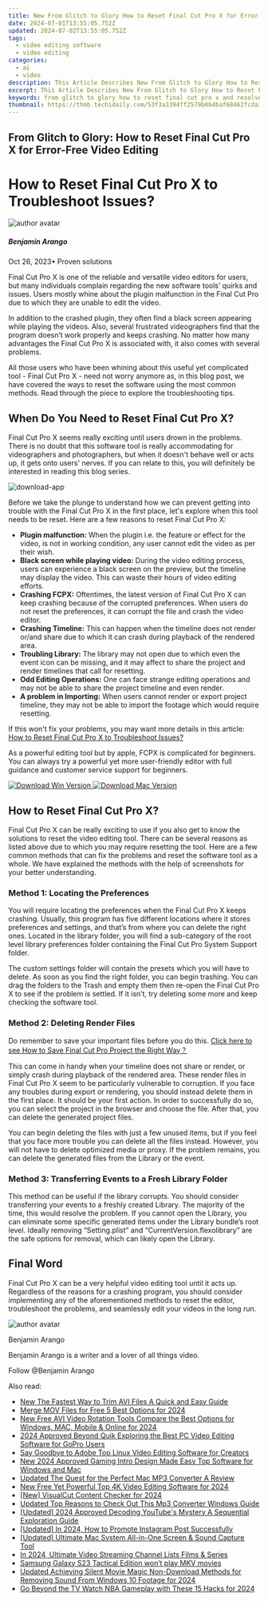```yaml
---
title: New From Glitch to Glory How to Reset Final Cut Pro X for Error-Free Video Editing for 2024
date: 2024-07-01T13:55:05.752Z
updated: 2024-07-02T13:55:05.752Z
tags: 
  - video editing software
  - video editing
categories: 
  - ai
  - video
description: This Article Describes New From Glitch to Glory How to Reset Final Cut Pro X for Error-Free Video Editing for 2024
excerpt: This Article Describes New From Glitch to Glory How to Reset Final Cut Pro X for Error-Free Video Editing for 2024
keywords: from glitch to glory how to reset final cut pro x and resolve issues,reboot and revive how to reset final cut pro x for smooth video editing,easy video editing how to reverse clips in final cut pro 2023 tutorial,get back to editing how to reset final cut pro x,from glitchy to great how to reset final cut pro x,final cut pro 2024 essential tutorials for video editors,from glitch to glory how to reset final cut pro x for error free video editing
thumbnail: https://thmb.techidaily.com/53f3a3394ff2579b0b4baf68462fcda182f1a767bab5dec28fa2cd5b42632e26.jpg
---
```


## From Glitch to Glory: How to Reset Final Cut Pro X for Error-Free Video Editing

# How to Reset Final Cut Pro X to Troubleshoot Issues?

![author avatar](https://images.wondershare.com/filmora/article-images/benjamin-arango-author.jpg)

##### Benjamin Arango

 Oct 26, 2023• Proven solutions

Final Cut Pro X is one of the reliable and versatile video editors for users, but many individuals complain regarding the new software tools’ quirks and issues. Users mostly whine about the plugin malfunction in the Final Cut Pro due to which they are unable to edit the video.

In addition to the crashed plugin, they often find a black screen appearing while playing the videos. Also, several frustrated videographers find that the program doesn’t work properly and keeps crashing. No matter how many advantages the Final Cut Pro X is associated with, it also comes with several problems.

All those users who have been whining about this useful yet complicated tool - Final Cut Pro X - need not worry anymore as, in this blog post, we have covered the ways to reset the software using the most common methods. Read through the piece to explore the troubleshooting tips.

## When Do You Need to Reset Final Cut Pro X?

Final Cut Pro X seems really exciting until users drown in the problems. There is no doubt that this software tool is really accommodating for videographers and photographers, but when it doesn't behave well or acts up, it gets onto users' nerves. If you can relate to this, you will definitely be interested in reading this blog series.

![download-app](https://images.wondershare.com/filmora/images/final-cut-pro/download-app.jpg)

Before we take the plunge to understand how we can prevent getting into trouble with the Final Cut Pro X in the first place, let's explore when this tool needs to be reset. Here are a few reasons to reset Final Cut Pro X:

* **Plugin malfunction:** When the plugin i.e. the feature or effect for the video, is not in working condition, any user cannot edit the video as per their wish.
* **Black screen while playing video:** During the video editing process, users can experience a black screen on the preview, but the timeline may display the video. This can waste their hours of video editing efforts.
* **Crashing FCPX:** Oftentimes, the latest version of Final Cut Pro X can keep crashing because of the corrupted preferences. When users do not reset the preferences, it can corrupt the file and crash the video editor.
* **Crashing Timeline:** This can happen when the timeline does not render or/and share due to which it can crash during playback of the rendered area.
* **Troubling Library:** The library may not open due to which even the event icon can be missing, and it may affect to share the project and render timelines that call for resetting.
* **Odd Editing Operations:** One can face strange editing operations and may not be able to share the project timeline and even render.
* **A problem in Importing:** When users cannot render or export project timeline, they may not be able to import the footage which would require resetting.

If this won't fix your problems, you may want more details in this article: [How to Reset Final Cut Pro X to Troubleshoot Issues?](https://tools.techidaily.com/wondershare/filmora/download/)

As a powerful editing tool but by apple, FCPX is complicated for beginners. You can always try a powerful yet more user-friendly editor with full guidance and customer service support for beginners.

[![Download Win Version](https://images.wondershare.com/filmora/guide/download-btn-win.jpg) ](https://tools.techidaily.com/wondershare/filmora/download/) [![Download Mac Version](https://images.wondershare.com/filmora/guide/download-btn-mac.jpg) ](https://tools.techidaily.com/wondershare/filmora/download/)

## How to Reset Final Cut Pro X?

Final Cut Pro X can be really exciting to use if you also get to know the solutions to reset the video editing tool. There can be several reasons as listed above due to which you may require resetting the tool. Here are a few common methods that can fix the problems and reset the software tool as a whole. We have explained the methods with the help of screenshots for your better understanding.

### Method 1: Locating the Preferences

You will require locating the preferences when the Final Cut Pro X keeps crashing. Usually, this program has five different locations where it stores preferences and settings, and that’s from where you can delete the right ones. Located in the library folder, you will find a sub-category of the root level library preferences folder containing the Final Cut Pro System Support folder.

The custom settings folder will contain the presets which you will have to delete. As soon as you find the right folder, you can begin trashing. You can drag the folders to the Trash and empty them then re-open the Final Cut Pro X to see if the problem is settled. If it isn’t, try deleting some more and keep checking the software tool.

### Method 2: Deleting Render Files

Do remember to save your important files before you do this. [Click here to see How to Save Final Cut Pro Project the Right Way？](https://tools.techidaily.com/wondershare/filmora/download/)

This can come in handy when your timeline does not share or render, or simply crash during playback of the rendered area. These render files in Final Cut Pro X seem to be particularly vulnerable to corruption. If you face any troubles during export or rendering, you should instead delete them in the first place. It should be your first action. In order to successfully do so, you can select the project in the browser and choose the file. After that, you can delete the generated project files.

You can begin deleting the files with just a few unused items, but if you feel that you face more trouble you can delete all the files instead. However, you will not have to delete optimized media or proxy. If the problem remains, you can delete the generated files from the Library or the event.

### Method 3: Transferring Events to a Fresh Library Folder

This method can be useful if the library corrupts. You should consider transferring your events to a freshly created Library. The majority of the time, this would resolve the problem. If you cannot open the Library, you can eliminate some specific generated items under the Library bundle’s root level. Ideally removing “Setting.plist” and “CurrentVersion.flexolibrary” are the safe options for removal, which can likely open the Library.

## Final Word

Final Cut Pro X can be a very helpful video editing tool until it acts up. Regardless of the reasons for a crashing program, you should consider implementing any of the aforementioned methods to reset the editor, troubleshoot the problems, and seamlessly edit your videos in the long run.

![author avatar](https://images.wondershare.com/filmora/article-images/benjamin-arango-author.jpg)

Benjamin Arango

Benjamin Arango is a writer and a lover of all things video.

Follow @Benjamin Arango

<span class="atpl-alsoreadstyle">Also read:</span>
<div><ul>
<li><a href="https://video-ai-editor.techidaily.com/new-the-fastest-way-to-trim-avi-files-a-quick-and-easy-guide/"><u>New The Fastest Way to Trim AVI Files A Quick and Easy Guide</u></a></li>
<li><a href="https://video-ai-editor.techidaily.com/merge-mov-files-for-free-5-best-options-for-2024/"><u>Merge MOV Files for Free 5 Best Options for 2024</u></a></li>
<li><a href="https://video-ai-editor.techidaily.com/new-free-avi-video-rotation-tools-compare-the-best-options-for-windows-mac-mobile-and-online-for-2024/"><u>New Free AVI Video Rotation Tools Compare the Best Options for Windows, MAC, Mobile & Online for 2024</u></a></li>
<li><a href="https://video-ai-editor.techidaily.com/2024-approved-beyond-quik-exploring-the-best-pc-video-editing-software-for-gopro-users/"><u>2024 Approved Beyond Quik Exploring the Best PC Video Editing Software for GoPro Users</u></a></li>
<li><a href="https://video-ai-editor.techidaily.com/say-goodbye-to-adobe-top-linux-video-editing-software-for-creators/"><u>Say Goodbye to Adobe Top Linux Video Editing Software for Creators</u></a></li>
<li><a href="https://video-ai-editor.techidaily.com/new-2024-approved-gaming-intro-design-made-easy-top-software-for-windows-and-mac/"><u>New 2024 Approved Gaming Intro Design Made Easy Top Software for Windows and Mac</u></a></li>
<li><a href="https://video-ai-editor.techidaily.com/updated-the-quest-for-the-perfect-mac-mp3-converter-a-review/"><u>Updated The Quest for the Perfect Mac MP3 Converter A Review</u></a></li>
<li><a href="https://video-ai-editor.techidaily.com/new-free-yet-powerful-top-4k-video-editing-software-for-2024/"><u>New Free Yet Powerful Top 4K Video Editing Software for 2024</u></a></li>
<li><a href="https://video-capture.techidaily.com/new-visualcut-content-checker-for-2024/"><u>[New] VisualCut Content Checker for 2024</u></a></li>
<li><a href="https://smart-video-editing.techidaily.com/updated-top-reasons-to-check-out-this-mp3-converter-windows-guide/"><u>Updated Top Reasons to Check Out This Mp3 Converter Windows Guide</u></a></li>
<li><a href="https://facebook-record-videos.techidaily.com/updated-2024-approved-decoding-youtubes-mystery-a-sequential-exploration-guide/"><u>[Updated] 2024 Approved  Decoding YouTube's Mystery  A Sequential Exploration Guide</u></a></li>
<li><a href="https://instagram-video-files.techidaily.com/updated-in-2024-how-to-promote-instagram-post-successfully/"><u>[Updated] In 2024, How to Promote Instagram Post Successfully</u></a></li>
<li><a href="https://screen-sharing-recording.techidaily.com/updated-ultimate-mac-system-all-in-one-screen-and-sound-capture-tool/"><u>[Updated] Ultimate Mac System  All-in-One Screen & Sound Capture Tool</u></a></li>
<li><a href="https://youtube-help.techidaily.com/in-2024-ultimate-video-streaming-channel-lists-films-and-series/"><u>In 2024, Ultimate Video Streaming Channel Lists  Films & Series</u></a></li>
<li><a href="https://techidaily.com/samsung-galaxy-s23-tactical-edition-won-t-play-mkv-movies-by-aiseesoft-video-converter-play-mkv-on-android/"><u>Samsung Galaxy S23 Tactical Edition won’t play MKV movies</u></a></li>
<li><a href="https://sound-optimizing.techidaily.com/updated-achieving-silent-movie-magic-non-download-methods-for-removing-sound-from-windows-10-footage-for-2024/"><u>Updated Achieving Silent Movie Magic Non-Download Methods for Removing Sound From Windows 10 Footage for 2024</u></a></li>
<li><a href="https://some-knowledge.techidaily.com/go-beyond-the-tv-watch-nba-gameplay-with-these-15-hacks-for-2024/"><u>Go Beyond the TV  Watch NBA Gameplay with These 15 Hacks for 2024</u></a></li>
</ul></div>

<ins class="adsbygoogle"
      style="display:block"
      data-ad-client="ca-pub-7571918770474297"
      data-ad-slot="8358498916"
      data-ad-format="auto"
      data-full-width-responsive="true"></ins>